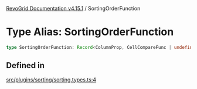 [RevoGrid Documentation v4.15.1](README.md) / SortingOrderFunction

# Type Alias: SortingOrderFunction

```ts
type SortingOrderFunction: Record<ColumnProp, CellCompareFunc | undefined>;
```

## Defined in

[src/plugins/sorting/sorting.types.ts:4](https://github.com/revolist/revogrid/blob/9d06c9d1de184a8cd977144efe5186ec5a7312cb/src/plugins/sorting/sorting.types.ts#L4)
